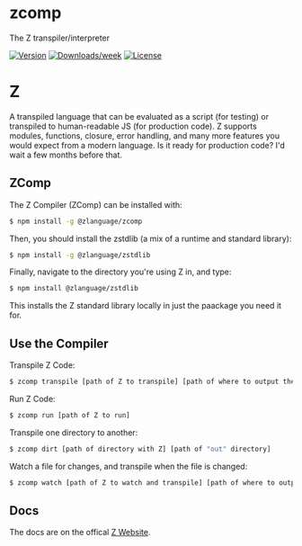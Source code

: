 # zcomp

The Z transpiler/interpreter

[![Version](https://img.shields.io/npm/v/@zlanguage/zcomp.svg)](https://www.npmjs.com/package/@zlanguage/zcomp)
[![Downloads/week](https://img.shields.io/npm/dw/@zlanguage/zcomp.svg)](https://www.npmjs.com/package/@zlanguage/zcomp)
[![License](https://img.shields.io/npm/l/@zlanguage/zcomp.svg)](https://github.com/zlanguage/zcomp/blob/master/LICENSE)

# Z

A transpiled language that can be evaluated as a script (for testing) or transpiled to human-readable JS (for production code). Z supports modules, functions, closure, error handling, and many more features you would expect from a modern language. Is it ready for production code? I'd wait a few months before that.

## ZComp

The Z Compiler (ZComp) can be installed with:

```sh
$ npm install -g @zlanguage/zcomp
```

Then, you should install the zstdlib (a mix of a runtime and standard library):

```sh
$ npm install -g @zlanguage/zstdlib
```

Finally, navigate to the directory you're using Z in, and type:

```sh
$ npm install @zlanguage/zstdlib
```

This installs the Z standard library locally in just the paackage you need it for.

## Use the Compiler

Transpile Z Code:

```sh
$ zcomp transpile [path of Z to transpile] [path of where to output the transpiled JS]
```

Run Z Code:

```sh
$ zcomp run [path of Z to run]
```

Transpile one directory to another:

```sh
$ zcomp dirt [path of directory with Z] [path of "out" directory]
```

Watch a file for changes, and transpile when the file is changed:

```sh
$ zcomp watch [path of Z to watch and transpile] [path of where to output the transpiled JS]
```

## Docs

The docs are on the offical [Z Website](https://zlanguage.github.io/).
